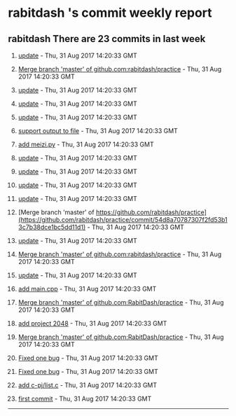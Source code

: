 #  rabitdash 's commit weekly report

##  rabitdash There are 23  commits in last week 

1. [update](https://github.com/rabitdash/practice/commit/7ad2c80a139ebd5e88864018b20e560860bb5475) - Thu, 31 Aug 2017 14:20:33 GMT 

2. [Merge branch 'master' of github.com:rabitdash/practice](https://github.com/rabitdash/practice/commit/ed9ccba109d02d72094526a500c8c3d93f26f2dc) - Thu, 31 Aug 2017 14:20:33 GMT 

3. [update](https://github.com/rabitdash/practice/commit/514498d60da324d584fd05a88d721df9bd692d66) - Thu, 31 Aug 2017 14:20:33 GMT 

4. [update](https://github.com/rabitdash/practice/commit/83130212f502bb14a7c9e74303fbed017b485ff5) - Thu, 31 Aug 2017 14:20:33 GMT 

5. [update](https://github.com/rabitdash/practice/commit/2e1e40a38dfa230d2f933326c4822671397388c1) - Thu, 31 Aug 2017 14:20:33 GMT 

6. [support output to file](https://github.com/rabitdash/practice/commit/cf1b91e3edbdd8767a45144169bd836182d86024) - Thu, 31 Aug 2017 14:20:33 GMT 

7. [add meizi.py](https://github.com/rabitdash/practice/commit/0ea4d8e6d358afa581dfe38598c92e63f4daec66) - Thu, 31 Aug 2017 14:20:33 GMT 

8. [update](https://github.com/rabitdash/practice/commit/993619dc481dc4d1031f4a5a8e9aa748eade89e7) - Thu, 31 Aug 2017 14:20:33 GMT 

9. [update](https://github.com/rabitdash/practice/commit/c9e4ca8cb6916a221e6a6dd35afe65f926dd7d9d) - Thu, 31 Aug 2017 14:20:33 GMT 

10. [update](https://github.com/rabitdash/practice/commit/344fa65a1b69671aff4c57732aad797374835886) - Thu, 31 Aug 2017 14:20:33 GMT 

11. [update](https://github.com/rabitdash/practice/commit/57f99bc47535e69897d274b712c58df73ca410c3) - Thu, 31 Aug 2017 14:20:33 GMT 

12. [Merge branch 'master' of https://github.com/rabitdash/practice](https://github.com/rabitdash/practice/commit/54d8a70787307f2fd53b13c7b38dce1bc5dd11d1) - Thu, 31 Aug 2017 14:20:33 GMT 

13. [update](https://github.com/rabitdash/practice/commit/092895c4c163d0a6b60c5eb287a55b219babf93c) - Thu, 31 Aug 2017 14:20:33 GMT 

14. [Merge branch 'master' of github.com:rabitdash/practice](https://github.com/rabitdash/practice/commit/19c8a1831a5760a23a1c5028e741d1e99fbac23f) - Thu, 31 Aug 2017 14:20:33 GMT 

15. [update](https://github.com/rabitdash/practice/commit/0bf6c3bf4b5789450425fdefcdc6f6703df80f90) - Thu, 31 Aug 2017 14:20:33 GMT 

16. [add main.cpp](https://github.com/rabitdash/practice/commit/bbd171eba030779e63e1bee10c23c8475ed8502d) - Thu, 31 Aug 2017 14:20:33 GMT 

17. [Merge branch 'master' of github.com:RabitDash/practice](https://github.com/rabitdash/practice/commit/3fcf8163550528888f4dc3c49b4d0a55a154ab05) - Thu, 31 Aug 2017 14:20:33 GMT 

18. [add project 2048](https://github.com/rabitdash/practice/commit/4b2654ce458cebaa76ce6deb17497d883d5cf363) - Thu, 31 Aug 2017 14:20:33 GMT 

19. [Merge branch 'master' of github.com:RabitDash/practice](https://github.com/rabitdash/practice/commit/f9ddafac0515dbf2c92ea552e61038ad8dc73747) - Thu, 31 Aug 2017 14:20:33 GMT 

20. [Fixed one bug](https://github.com/rabitdash/practice/commit/9baa0d4cf2989fe50a499e0d5c52d66b543ceaa1) - Thu, 31 Aug 2017 14:20:33 GMT 

21. [Fixed one bug](https://github.com/rabitdash/practice/commit/8c7b103be3c276ad9efdb4a6c900b70fbf5422c5) - Thu, 31 Aug 2017 14:20:33 GMT 

22. [add c-pj/list.c](https://github.com/rabitdash/practice/commit/b4d92583af17926fa1b8297f3258b03c61d68811) - Thu, 31 Aug 2017 14:20:33 GMT 

23. [first commit](https://github.com/rabitdash/practice/commit/10cdabc077fcde706bf182f96e509b5d556e70cd) - Thu, 31 Aug 2017 14:20:33 GMT 

---

